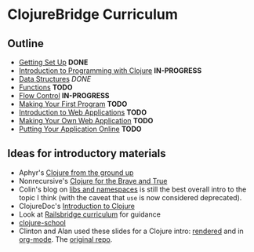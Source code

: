 ClojureBridge Curriculum
========================

Outline
-------
* [Getting Set Up](outline/setup.md) **DONE**
* [Introduction to Programming with Clojure](outline/intro.md) **IN-PROGRESS**
* [Data Structures](outline/data_structures.md) *DONE*
* [Functions](outline/functions.md) **TODO**
* [Flow Control](outline/flow_control.md) **IN-PROGRESS**
* [Making Your First Program](outline/first-program.md) **TODO**
* [Introduction to Web Applications](outline/web.md) **TODO**
* [Making Your Own Web Application](outline/app.md) **TODO**
* [Putting Your Application Online](outline/deploy.md) **TODO**


Ideas for introductory materials
--------------------------------

* Aphyr's [Clojure from the ground up](http://aphyr.com/posts/302-clojure-from-the-ground-up-basic-types)
* Nonrecursive's [Clojure for the Brave and True](http://www.braveclojure.com/)
* Colin's blog on [libs and namespaces](http://blog.8thlight.com/colin-jones/2010/12/05/clojure-libs-and-namespaces-require-use-import-and-ns.html) is still the best overall intro to the topic I think (with the caveat that `use` is now considered deprecated).
* ClojureDoc's [Introduction to Clojure](http://clojure-doc.org/articles/tutorials/introduction.html)
* Look at [Railsbridge curriculum](http://docs.railsbridge.org/docs/) for guidance
* [clojure-school](https://github.com/likely/clojure-school)
* Clinton and Alan used these slides for a Clojure intro: [rendered](http://cndreisbach.github.io/clojure-tutorial/org/) and in [org-mode](https://github.com/cndreisbach/clojure-tutorial/tree/master/src/org). The [original repo](https://github.com/cndreisbach/clojure-tutorial).




